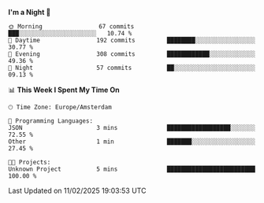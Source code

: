 <!--START_SECTION:waka-->
**I'm a Night 🦉** 

```text
🌞 Morning                67 commits          ███░░░░░░░░░░░░░░░░░░░░░░   10.74 % 
🌆 Daytime                192 commits         ████████░░░░░░░░░░░░░░░░░   30.77 % 
🌃 Evening                308 commits         ████████████░░░░░░░░░░░░░   49.36 % 
🌙 Night                  57 commits          ██░░░░░░░░░░░░░░░░░░░░░░░   09.13 % 
```


📊 **This Week I Spent My Time On** 

```text
🕑︎ Time Zone: Europe/Amsterdam

💬 Programming Languages: 
JSON                     3 mins              ██████████████████░░░░░░░   72.55 % 
Other                    1 min               ███████░░░░░░░░░░░░░░░░░░   27.45 % 

🐱‍💻 Projects: 
Unknown Project          5 mins              █████████████████████████   100.00 % 
```


 Last Updated on 11/02/2025 19:03:53 UTC
<!--END_SECTION:waka-->
